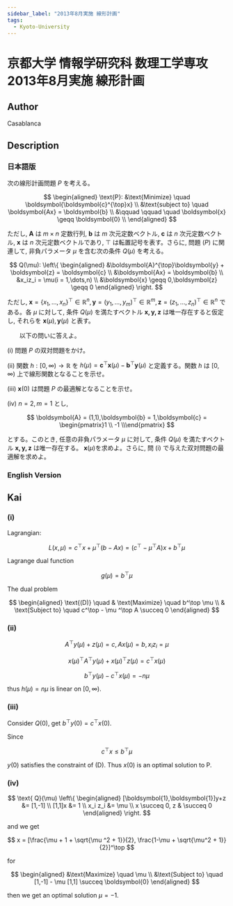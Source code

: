 ```yaml
---
sidebar_label: "2013年8月実施 線形計画"
tags:
  - Kyoto-University
---
```

# 京都大学 情報学研究科 数理工学専攻 2013年8月実施 線形計画

## **Author**
Casablanca

## **Description**
### 日本語版
次の線形計画問題 $P$ を考える。

$$
\begin{aligned}
\text{P}: &\text{Minimize} \quad \boldsymbol{\boldsymbol{c}^{\top}x} \\
&\text{subject to} \quad \boldsymbol{Ax} = \boldsymbol{b} \\
&\qquad \qquad \quad \boldsymbol{x} \geqq \boldsymbol{0} \\
\end{aligned}
$$

ただし, $\boldsymbol{A}$ は $m \times n$ 定数行列, $\boldsymbol{b}$ は $m$ 次元定数ベクトル, $\boldsymbol{c}$ は $n$ 次元定数ベクトル, $\boldsymbol{x}$ は $n$ 次元定数ベクトルであり, $\top$ は転置記号を表す。さらに, 問題 $(P)$ に関連して, 非負パラメータ $\mu$ を含む次の条件 $Q(\mu)$ を考える。

$$
Q(\mu):
\left\{
\begin{aligned}
&\boldsymbol{A}^{\top}\boldsymbol{y} + \boldsymbol{z} = \boldsymbol{c} \\
&\boldsymbol{Ax} = \boldsymbol{b} \\
&x_iz_i = \mu(i = 1,\dots,n) \\
&\boldsymbol{x} \geqq 0,\boldsymbol{z} \geqq 0
\end{aligned}
\right.
$$

ただし, $\boldsymbol{x} = \{x_1,\dots,x_n\}^{\top} \in \mathbb{R}^n ,\boldsymbol{y} = (y_1,\dots,y_m)^{\top} \in \mathbb{R}^m , \boldsymbol{z} = (z_1,\dots,z_n)^{\top} \in \mathbb{R}^n$ である。各 $\mu$ に対して, 条件 $Q(\mu)$ を満たすベクトル $\boldsymbol{x,y,z}$ は唯一存在すると仮定し, それらを $\boldsymbol{x}(\mu),\boldsymbol{y}(\mu)$ と表す。

&emsp;&emsp;以下の問いに答えよ。

(i) 問題 $P$ の双対問題をかけ。

(ii) 関数 $h:[0,\infty) \rightarrow \mathbb{R}$ を $h(\mu) = \boldsymbol{c}^{\top}\boldsymbol{x}(\mu) - \boldsymbol{b}^{\top}\boldsymbol{y}(\mu)$ と定義する。関数 $h$ は $[0,\infty)$ 上で線形関数となることを示せ。

(iii) $\boldsymbol{x}(0)$ は問題 $P$ の最適解となることを示せ。

(iv) $n = 2,m = 1$ とし,

$$
\boldsymbol{A} = (1,1),\boldsymbol{b} = 1,\boldsymbol{c} = \begin{pmatrix}1 \\ -1 \\\end{pmatrix}
$$

とする。このとき, 任意の非負パラメータ $\mu$ に対して, 条件 $Q(\mu)$ を満たすベクトル $\boldsymbol{x,y,z}$ は唯一存在する。 $\boldsymbol{x}(\mu)$を求めよ。さらに, 問 (i) で与えた双対問題の最適解を求めよ。

### English Version


## **Kai**
### (i)
Lagrangian:

$$
L(x, \mu) = c^\top x + \mu^\top (b-Ax) = (c^\top - \mu ^\top A)x + b^\top \mu
$$

Lagrange dual function

$$
g(\mu) = b^\top \mu
$$

The dual problem

$$
\begin{aligned}
    \text{(D)} \quad & \text{Maximize} \quad b^\top \mu \\
    & \text{Subject to} \quad c^\top - \mu ^\top A \succeq 0
\end{aligned}
$$

### (ii)

$$
A^\top y(\mu) + z(\mu) = c, Ax(\mu) = b, x_iz_i = \mu
$$

$$
x(\mu) ^\top A^\top y(\mu) + x(\mu) ^\top z(\mu) = c^\top x(\mu)
$$

$$
b^\top y(\mu) - c^\top x(\mu) = -n\mu
$$

thus $h(\mu) = n \mu$ is linear on $[0, \infty)$.

### (iii)
Consider $Q(0)$, get $b^\top y(0) = c^\top x(0)$.

Since

$$
c^\top x \leq b^\top \mu
$$

$y(0)$ satisfies the constraint of (D).
Thus $x(0)$ is an optimal solution to P.

### (iv)

$$
\text{ Q}(\mu) \left\{
\begin{aligned}
[\boldsymbol{1},\boldsymbol{1}]y+z &= [1,-1]  \\
[1,1]x &= 1 \\
x_i z_i &= \mu \\
x \succeq 0, z & \succeq 0
\end{aligned}
\right.
$$

and we get

$$
x = [\frac{\mu + 1 + \sqrt{\mu ^2 + 1}}{2}, \frac{1-\mu + \sqrt{\mu^2 + 1}}{2}]^\top
$$

for

$$
\begin{aligned}
    &\text{Maximize} \quad \mu \\
    &\text{Subject to} \quad [1,-1] - \mu [1,1] \succeq \boldsymbol{0}
\end{aligned}
$$

then we get an optimal solution $\mu = -1$.
